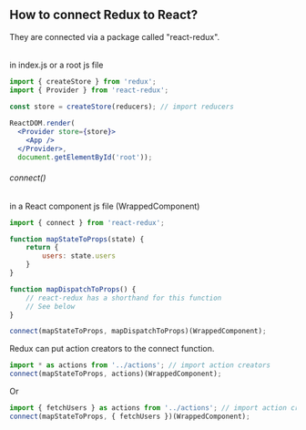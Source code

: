 ## How to connect Redux to React?

They are connected via a package called "react-redux".

###### <Provider>
in index.js or a root js file
```jsx
import { createStore } from 'redux';
import { Provider } from 'react-redux';

const store = createStore(reducers); // import reducers

ReactDOM.render(
  <Provider store={store}>
    <App />
  </Provider>,
  document.getElementById('root'));
```

###### connect()
in a React component js file (WrappedComponent)
```jsx
import { connect } from 'react-redux';

function mapStateToProps(state) {
    return {
        users: state.users
    }
}

function mapDispatchToProps() {
    // react-redux has a shorthand for this function
    // See below
}

connect(mapStateToProps, mapDispatchToProps)(WrappedComponent);
```

Redux can put action creators to the connect function.
```jsx
import * as actions from '../actions'; // import action creators
connect(mapStateToProps, actions)(WrappedComponent);
```

Or
```jsx
import { fetchUsers } as actions from '../actions'; // import action creators
connect(mapStateToProps, { fetchUsers })(WrappedComponent);
```

